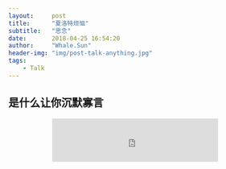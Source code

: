 ```yaml
---
layout:     post
title:      "夏洛特烦恼"
subtitle:   "思念"
date:       2018-04-25 16:54:20
author:     "Whale.Sun"
header-img: "img/post-talk-anything.jpg"
tags:
    - Talk
---
```


## 是什么让你沉默寡言

<div align=center><iframe frameborder="no" border="0" marginwidth="0" marginheight="0" width=330 height=86 src="https://i.y.qq.com/v8/playsong.html?songid=104338750&source=yqq#wechat_redirecthttps://i.y.qq.com/v8/playsong.html?shttps://i.y.qq.com/v8/playsong.html?songid=104338750&source=yqq#wechat_redirectongid=104338750&source=yqq#wechat_redirect"></iframe></div>